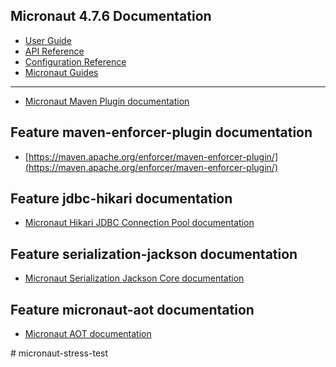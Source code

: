 ## Micronaut 4.7.6 Documentation

- [User Guide](https://docs.micronaut.io/4.7.6/guide/index.html)
- [API Reference](https://docs.micronaut.io/4.7.6/api/index.html)
- [Configuration Reference](https://docs.micronaut.io/4.7.6/guide/configurationreference.html)
- [Micronaut Guides](https://guides.micronaut.io/index.html)
---

- [Micronaut Maven Plugin documentation](https://micronaut-projects.github.io/micronaut-maven-plugin/latest/)
## Feature maven-enforcer-plugin documentation

- [https://maven.apache.org/enforcer/maven-enforcer-plugin/](https://maven.apache.org/enforcer/maven-enforcer-plugin/)


## Feature jdbc-hikari documentation

- [Micronaut Hikari JDBC Connection Pool documentation](https://micronaut-projects.github.io/micronaut-sql/latest/guide/index.html#jdbc)


## Feature serialization-jackson documentation

- [Micronaut Serialization Jackson Core documentation](https://micronaut-projects.github.io/micronaut-serialization/latest/guide/)


## Feature micronaut-aot documentation

- [Micronaut AOT documentation](https://micronaut-projects.github.io/micronaut-aot/latest/guide/)


#   m i c r o n a u t - s t r e s s - t e s t  
 